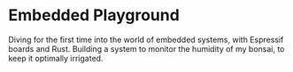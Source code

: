 # Embedded Playground

Diving for the first time into the world of embedded systems, with Espressif boards
and Rust. Building a system to monitor the humidity of my bonsai, to keep it optimally
irrigated.
